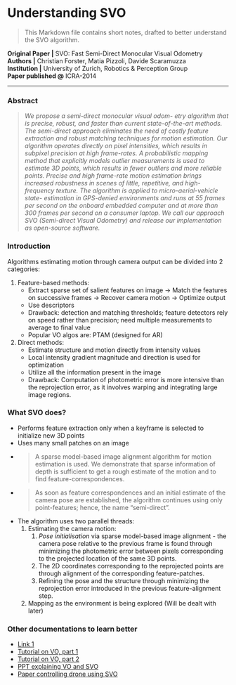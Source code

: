 # Understanding SVO
> This Markdown file contains short notes, drafted to better understand the SVO algorithm.

**Original Paper |** SVO: Fast Semi-Direct Monocular Visual Odometry <br>
**Authors 	|** Christian Forster, Matia Pizzoli, Davide Scaramuzza <br>
**Institution |** University of Zurich, Robotics & Perception Group <br>
**Paper published @** ICRA-2014

---
### Abstract
> *We propose a semi-direct monocular visual odom-
etry algorithm that is precise, robust, and faster than current
state-of-the-art methods. The semi-direct approach eliminates
the need of costly feature extraction and robust matching
techniques for motion estimation. Our algorithm operates
directly on pixel intensities, which results in subpixel precision
at high frame-rates. A probabilistic mapping method that
explicitly models outlier measurements is used to estimate 3D
points, which results in fewer outliers and more reliable points.
Precise and high frame-rate motion estimation brings increased
robustness in scenes of little, repetitive, and high-frequency
texture. The algorithm is applied to micro-aerial-vehicle state-
estimation in GPS-denied environments and runs at 55 frames
per second on the onboard embedded computer and at more
than 300 frames per second on a consumer laptop. We call our
approach SVO (Semi-direct Visual Odometry) and release our
implementation as open-source software.*

### Introduction
Algorithms estimating motion through camera output can be divided into 2 categories:
1. Feature-based methods:
	- Extract sparse set of salient features on image -> Match the features on successive frames -> Recover camera motion -> Optimize output
	- Use descriptors
	- Drawback: detection and matching thresholds; feature detectors rely on speed rather than precision; need multiple measurements to average to final value
	- Popular VO algos are: PTAM (designed for AR)
2. Direct methods:
	- Estimate structure and motion directly from intensity values
	- Local intensity gradient magnitude and direction is used for optimization
	- Utilize all the information present in the image
	- Drawback: Computation of photometric error is more intensive than the reprojection error, as it involves warping and integrating large image regions.

### What SVO does?
- Performs feature extraction only when a keyframe is selected to initialize new 3D points
- Uses many small patches on an image
- > A sparse model-based
image alignment algorithm for motion estimation is used. We demonstrate that sparse information of depth is sufficient to get a rough estimate of the motion and to find feature-correspondences.
- > As soon as feature correspondences and
an initial estimate of the camera pose are established, the
algorithm continues using only point-features; hence, the
name “semi-direct”.
- The algorithm uses two parallel threads:
	1. Estimating the camera motion:
		1. *Pose initialisation* via sparse model-based image alignment - the camera pose relative to the previous frame is found through minimizing the photometric error between pixels corresponding to the projected location of the same 3D points.
		2. The 2D coordinates corresponding to the reprojected points are through alignment of the corresponding feature-patches.
		3. Refining the pose and the structure through minimizing the reprojection error introduced in the previous feature-alignment step.
	2. Mapping as the environment is being explored (Will be dealt with later)

### Other documentations to learn better
- [Link 1](https://github.com/Adu143/FINken-EYE)
- [Tutorial on VO, part 1](http://www.eng.auburn.edu/~troppel/courses/7970%202015A%20AdvMobRob%20sp15/literature/vis%20odom%20tutor%20part1%20.pdf)
- [Tutorial on VO, part 2](https://www.zora.uzh.ch/id/eprint/71030/1/Fraundorfer_Scaramuzza_Visual_odometry.pdf)
- [PPT explaining VO and SVO](http://mrsl.grasp.upenn.edu/loiannog/tutorial_ICRA2016/VO_Tutorial.pdf)
- [Paper controlling drone using SVO](https://ieeexplore.ieee.org/stamp/stamp.jsp?arnumber=8540345)